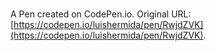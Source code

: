 # 

A Pen created on CodePen.io. Original URL: [https://codepen.io/luishermida/pen/RwjdZVK](https://codepen.io/luishermida/pen/RwjdZVK).


